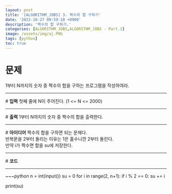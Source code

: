 ```yaml
---
layout: post
title: '[ALGORITHM_JOBS] 3. 짝수의 합 구하기'
date: '2022-10-27 09:59:10 +0900'
description: '짝수의 합 구하기.'
categories: [ALGORITHM_JOBS,ALGORITHM_JOBS - Part.1]
image: /assets/img/aj.PNG
tags: [python]
toc: true
---
```

# <b>문제</b>
1부터 N까지의 숫자 중 짝수의 합을 구하는 프로그램을 작성하여라.
<hr>
# <b>입력</b>
첫째 줄에 N이 주어진다. (1 <= N <= 2000)
<hr>
# <b>출력</b>
1부터 N까지의 숫자 중 짝수의 합을 출력한다.
<hr>
# <b>아이디어</b>
짝수의 합을 구하면 되는 문제다.<br>
반복문을 2부터 돌리는 이유는 1은 홀수니깐 2부터 돌린다.<br>
만약 i가 짝수면 합을 su에 저장한다.
<hr>
# <b>코드</b>
<hr>
~~~python
n = int(input())
su = 0
for i in range(2, n+1):
    if i % 2 == 0:
        su += i

print(su)
~~~